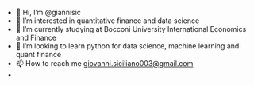 - 👋 Hi, I’m @giannisic
- 👀 I’m interested in quantitative finance and data science
- 🌱 I’m currently studying at Bocconi University International Economics and Finance
- 💞️ I’m looking to learn python for data science, machine learning and quant finance
- 📫 How to reach me giovanni.siciliano003@gmail.com
- 

<!---
giannisic/giannisic is a ✨ special ✨ repository because its `README.md` (this file) appears on your GitHub profile.
You can click the Preview link to take a look at your changes.
--->
